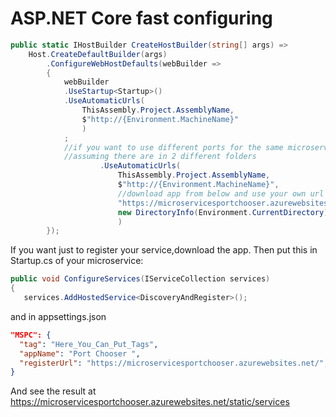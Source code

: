 # ASP.NET Core fast configuring

```csharp
public static IHostBuilder CreateHostBuilder(string[] args) =>
    Host.CreateDefaultBuilder(args)
        .ConfigureWebHostDefaults(webBuilder =>
        {
            webBuilder
            .UseStartup<Startup>()
            .UseAutomaticUrls(
                ThisAssembly.Project.AssemblyName,
                $"http://{Environment.MachineName}"
                )
            ;
            //if you want to use different ports for the same microservice
            //assuming there are in 2 different folders
                    .UseAutomaticUrls(
                        ThisAssembly.Project.AssemblyName,
                        $"http://{Environment.MachineName}",
                        //download app from below and use your own url
                        "https://microservicesportchooser.azurewebsites.net/",
                        new DirectoryInfo(Environment.CurrentDirectory).Name
                        )
        });

```

If you want just to register your service,download the app.
Then put this in Startup.cs of your microservice:
```csharp
public void ConfigureServices(IServiceCollection services)
{
   services.AddHostedService<DiscoveryAndRegister>();
```

and in appsettings.json
```json
"MSPC": {
  "tag": "Here_You_Can_Put_Tags",
  "appName": "Port Chooser ",
  "registerUrl": "https://microservicesportchooser.azurewebsites.net/",
}
```
And see the result at https://microservicesportchooser.azurewebsites.net/static/services
